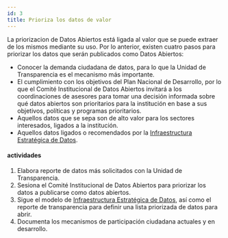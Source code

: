 ```yaml
---
id: 3
title: Prioriza los datos de valor
---
```


La priorizacion de Datos Abiertos está ligada al valor que se puede extraer de los mismos mediante su uso. Por lo anterior, existen cuatro pasos para priorizar los datos que serán publicados como Datos Abiertos:

* Conocer la demanda ciudadana de datos, para lo que la Unidad de Transparencia es el mecanismo más importante.
* El cumplimiento con los objetivos del Plan Nacional de Desarrollo, por lo que el Comité Institucional de Datos Abiertos invitará a los coordinaciones de asesores para tomar una decisión informada sobre qué datos abiertos son prioritarios para la institución en base a sus objetivos, políticas y programas prioritarios.
* Aquellos datos que se sepa son de alto valor para los sectores interesados, ligados a la institución.
* Aquellos datos ligados o recomendados por la [Infraestructura Estratégica de Datos](#).

#### actividades
1. Elabora reporte de datos más solicitados con la Unidad de
   Transparencia.
2. Sesiona el Comité Institucional de Datos Abiertos para priorizar los
   datos a publicarse como datos abiertos.
3. Sigue el modelo de [Infraestructura Estratégica de Datos](https://docs.google.com/presentation/d/1aSHpv08XNrdc_oxzyoY7wS23yYwxGIDeaqF7sFQoKiU/edit#slide=id.g4a4fba72d_050), así como el reporte de transparencia para definir una lista priorizada de datos para abrir.
4. Documenta los mecanismos de participación ciudadana actuales y en
   desarrollo.

